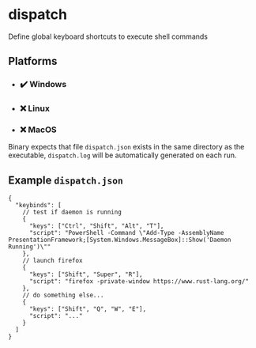 # dispatch
Define global keyboard shortcuts to execute shell commands

## Platforms
- ### ✔️ Windows
- ### ❌ Linux
- ### ❌ MacOS

Binary expects that file `dispatch.json` exists in the same directory as the executable, `dispatch.log` will be automatically generated on each run.

## Example `dispatch.json`
```
{
  "keybinds": [
    // test if daemon is running
    {
      "keys": ["Ctrl", "Shift", "Alt", "T"],
      "script": "PowerShell -Command \"Add-Type -AssemblyName PresentationFramework;[System.Windows.MessageBox]::Show('Daemon Running')\""
    },
    // launch firefox
    {
      "keys": ["Shift", "Super", "R"],
      "script": "firefox -private-window https://www.rust-lang.org/"
    },
    // do something else...
    {
      "keys": ["Shift", "Q", "W", "E"],
      "script": "..."
    }
  ]
}
```